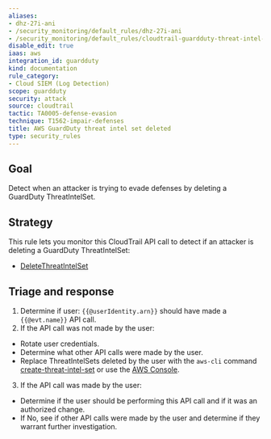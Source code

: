 ```yaml
---
aliases:
- dhz-27i-ani
- /security_monitoring/default_rules/dhz-27i-ani
- /security_monitoring/default_rules/cloudtrail-guardduty-threat-intel-set-deleted
disable_edit: true
iaas: aws
integration_id: guardduty
kind: documentation
rule_category:
- Cloud SIEM (Log Detection)
scope: guardduty
security: attack
source: cloudtrail
tactic: TA0005-defense-evasion
technique: T1562-impair-defenses
title: AWS GuardDuty threat intel set deleted
type: security_rules
---
```


## Goal
Detect when an attacker is trying to evade defenses by deleting a GuardDuty ThreatIntelSet.

## Strategy
This rule lets you monitor this CloudTrail API call to detect if an attacker is deleting a GuardDuty ThreatIntelSet:

* [DeleteThreatIntelSet][1]

## Triage and response
1. Determine if user: `{{@userIdentity.arn}}` should have made a `{{@evt.name}}` API call.
2. If the API call was not made by the user:
  * Rotate user credentials.
  * Determine what other API calls were made by the user.
  * Replace ThreatIntelSets deleted by the user with the `aws-cli` command [create-threat-intel-set][2] or use the [AWS Console][3].
3. If the API call was made by the user:
  * Determine if the user should be performing this API call and if it was an authorized change.
  * If No, see if other API calls were made by the user and determine if they warrant further investigation.

[1]: https://docs.aws.amazon.com/guardduty/latest/APIReference/API_DeleteThreatIntelSet.html
[2]: https://docs.aws.amazon.com/cli/latest/reference/guardduty/create-threat-intel-set.html
[3]: https://docs.aws.amazon.com/guardduty/latest/ug/guardduty_upload-lists.html
